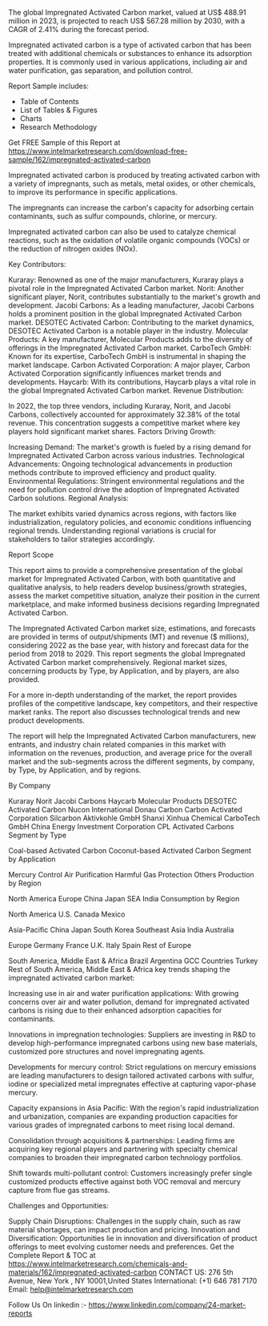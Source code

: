 The global Impregnated Activated Carbon market, valued at US$ 488.91 million in 2023, is projected to reach US$ 567.28 million by 2030, with a CAGR of 2.41% during the forecast period.



Impregnated activated carbon is a type of activated carbon that has been treated with additional chemicals or substances to enhance its adsorption properties. It is commonly used in various applications, including air and water purification, gas separation, and pollution control.

Report Sample includes:
- Table of Contents
- List of Tables & Figures
- Charts
- Research Methodology

Get FREE Sample of this Report at https://www.intelmarketresearch.com/download-free-sample/162/impregnated-activated-carbon




Impregnated activated carbon is produced by treating activated carbon with a variety of impregnants, such as metals, metal oxides, or other chemicals, to improve its performance in specific applications.

The impregnants can increase the carbon's capacity for adsorbing certain contaminants, such as sulfur compounds, chlorine, or mercury.



Impregnated activated carbon can also be used to catalyze chemical reactions, such as the oxidation of volatile organic compounds (VOCs) or the reduction of nitrogen oxides (NOx).

Key Contributors:



Kuraray: Renowned as one of the major manufacturers, Kuraray plays a pivotal role in the Impregnated Activated Carbon market.
Norit: Another significant player, Norit, contributes substantially to the market's growth and development.
Jacobi Carbons: As a leading manufacturer, Jacobi Carbons holds a prominent position in the global Impregnated Activated Carbon market.
DESOTEC Activated Carbon: Contributing to the market dynamics, DESOTEC Activated Carbon is a notable player in the industry.
Molecular Products: A key manufacturer, Molecular Products adds to the diversity of offerings in the Impregnated Activated Carbon market.
CarboTech GmbH: Known for its expertise, CarboTech GmbH is instrumental in shaping the market landscape.
Carbon Activated Corporation: A major player, Carbon Activated Corporation significantly influences market trends and developments.
Haycarb: With its contributions, Haycarb plays a vital role in the global Impregnated Activated Carbon market.
Revenue Distribution:



In 2022, the top three vendors, including Kuraray, Norit, and Jacobi Carbons, collectively accounted for approximately 32.38% of the total revenue.
This concentration suggests a competitive market where key players hold significant market shares.
Factors Driving Growth:



Increasing Demand: The market's growth is fueled by a rising demand for Impregnated Activated Carbon across various industries.
Technological Advancements: Ongoing technological advancements in production methods contribute to improved efficiency and product quality.
Environmental Regulations: Stringent environmental regulations and the need for pollution control drive the adoption of Impregnated Activated Carbon solutions.
Regional Analysis:



The market exhibits varied dynamics across regions, with factors like industrialization, regulatory policies, and economic conditions influencing regional trends.
Understanding regional variations is crucial for stakeholders to tailor strategies accordingly.


Report Scope



This report aims to provide a comprehensive presentation of the global market for Impregnated Activated Carbon, with both quantitative and qualitative analysis, to help readers develop business/growth strategies, assess the market competitive situation, analyze their position in the current marketplace, and make informed business decisions regarding Impregnated Activated Carbon.



The Impregnated Activated Carbon market size, estimations, and forecasts are provided in terms of output/shipments (MT) and revenue ($ millions), considering 2022 as the base year, with history and forecast data for the period from 2018 to 2029. This report segments the global Impregnated Activated Carbon market comprehensively. Regional market sizes, concerning products by Type, by Application, and by players, are also provided.



For a more in-depth understanding of the market, the report provides profiles of the competitive landscape, key competitors, and their respective market ranks. The report also discusses technological trends and new product developments.



The report will help the Impregnated Activated Carbon manufacturers, new entrants, and industry chain related companies in this market with information on the revenues, production, and average price for the overall market and the sub-segments across the different segments, by company, by Type, by Application, and by regions.

By Company



Kuraray
Norit
Jacobi Carbons
Haycarb
Molecular Products
DESOTEC Activated Carbon
Nucon International
Donau Carbon
Carbon Activated Corporation
Silcarbon Aktivkohle GmbH
Shanxi Xinhua Chemical
CarboTech GmbH
China Energy Investment Corporation
CPL Activated Carbons
Segment by Type



Coal-based Activated Carbon
Coconut-based Activated Carbon
Segment by Application



Mercury Control
Air Purification
Harmful Gas Protection
Others
Production by Region



North America
Europe
China
Japan
SEA
India
Consumption by Region



North America
U.S.
Canada
Mexico


Asia-Pacific
China
Japan
South Korea
Southeast Asia
India
Australia


Europe
Germany
France
U.K.
Italy
Spain
Rest of Europe


South America, Middle East & Africa
Brazil
Argentina
GCC Countries
Turkey
Rest of South America, Middle East & Africa
key trends shaping the impregnated activated carbon market:



Increasing use in air and water purification applications: With growing concerns over air and water pollution, demand for impregnated activated carbons is rising due to their enhanced adsorption capacities for contaminants.

Innovations in impregnation technologies: Suppliers are investing in R&D to develop high-performance impregnated carbons using new base materials, customized pore structures and novel impregnating agents.

Developments for mercury control: Strict regulations on mercury emissions are leading manufacturers to design tailored activated carbons with sulfur, iodine or specialized metal impregnates effective at capturing vapor-phase mercury.

Capacity expansions in Asia Pacific: With the region's rapid industrialization and urbanization, companies are expanding production capacities for various grades of impregnated carbons to meet rising local demand.

Consolidation through acquisitions & partnerships: Leading firms are acquiring key regional players and partnering with specialty chemical companies to broaden their impregnated carbon technology portfolios.

Shift towards multi-pollutant control: Customers increasingly prefer single customized products effective against both VOC removal and mercury capture from flue gas streams.

Challenges and Opportunities:



Supply Chain Disruptions: Challenges in the supply chain, such as raw material shortages, can impact production and pricing.
Innovation and Diversification: Opportunities lie in innovation and diversification of product offerings to meet evolving customer needs and preferences.
Get the Complete Report & TOC at https://www.intelmarketresearch.com/chemicals-and-materials/162/impregnated-activated-carbon
CONTACT US:
276 5th Avenue, New York , NY 10001,United States
International: (+1) 646 781 7170
Email: help@intelmarketresearch.com

Follow Us On linkedin :- https://www.linkedin.com/company/24-market-reports

